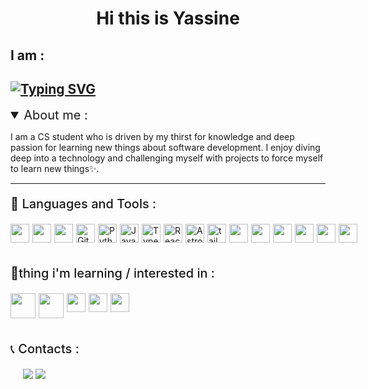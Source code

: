 <h1 align="center">Hi this is Yassine </h1>

## I am :

## [![Typing SVG](https://readme-typing-svg.demolab.com?font=Fira+Code&pause=1000&width=435&lines=A+junior+web+developer;A+CS+student)](https://git.io/typing-svg)

<details open>
<summary style="font-size:20px;">About me : </summary>

I am a CS student who is driven by my thirst for knowledge and deep passion for learning new things about software development. I enjoy diving deep into a technology and challenging myself with projects to force myself to learn new things✨.

</details>

---

<p style="font-size:20px;font-weight:500;"> 🧰 Languages and Tools :</p>
<div style="display:flex; gap:5px;">
<img width="30px" src="https://cdn.jsdelivr.net/gh/devicons/devicon/icons/html5/html5-plain.svg" />
<img width="30px"  src="https://cdn.jsdelivr.net/gh/devicons/devicon/icons/css3/css3-plain.svg" />
<img width="30px"  src="https://cdn.jsdelivr.net/gh/devicons/devicon/icons/c/c-plain.svg" />
<img  alt="Git" width="30px"src="https://cdn.jsdelivr.net/gh/devicons/devicon/icons/git/git-original.svg" />
<img a alt="Python" width="30px"  src="https://cdn.jsdelivr.net/gh/devicons/devicon/icons/python/python-original.svg"/>
<img  alt="Javascript" width="30px" src="https://cdn.jsdelivr.net/gh/devicons/devicon/icons/javascript/javascript-original.svg" />
<img  alt="TypeScript" width="30px" src="https://cdn.jsdelivr.net/gh/devicons/devicon/icons/typescript/typescript-plain.svg" />
<img  alt="React" width="30px" src="https://cdn.jsdelivr.net/gh/devicons/devicon/icons/react/react-original.svg" />
<img  alt="Astro" width="30px" src="https://cdn.simpleicons.org/astro" />
<img width="30px"  alt="tailwindcss" src="https://cdn.jsdelivr.net/gh/devicons/devicon/icons/tailwindcss/tailwindcss-plain.svg" />
<img width="30px"   src="https://cdn.simpleicons.org/mongodb" />
<img width="30px"  src="https://cdn.jsdelivr.net/gh/devicons/devicon/icons/nodejs/nodejs-original.svg" />
<img width="30px" src="https://cdn.simpleicons.org/flask/white" />
<img width="30px" src="https://cdn.simpleicons.org/socketdotio/white" />
<img width="30px" style="background-color:white;"  src="https://cdn.simpleicons.org/express/white" />
<img width="30px"  src="https://cdn.simpleicons.org/nextdotjs/white" />
  
</div>
<br />
<p style="font-size:20px;font-weight:500;"> 🧰thing i'm learning / interested in :</p>
<div style="display:flex; gap:5px;">
  <img width="40px" src="https://cdn.jsdelivr.net/gh/devicons/devicon/icons/firebase/firebase-plain-wordmark.svg" />
  <img width="40px" src="https://cdn.jsdelivr.net/gh/devicons/devicon/icons/java/java-original.svg" />
<img width="30px"  src="https://cdn.simpleicons.org/jquery" />
<img width="30px"  src="https://cdn.simpleicons.org/docker" />
<img width="30px"  src="https://cdn.simpleicons.org/php" />


</div>
<br />
<p style="font-size:20px;font-weight:500;">📞 Contacts :</p>
<span>
  
<a style="margin-left:20px" href="https://www.linkedin.com/in/yassine-ben-azouz-724782242/"><img src="https://img.shields.io/badge/linkedin-%230077B5.svg?style=for-the-badge&logo=linkedin&logoColor=white" /></a>
<a href="mailto:yassinebenazouz123@gmail.com" >
  <img src="https://img.shields.io/badge/Gmail-D14836?style=for-the-badge&logo=gmail&logoColor=white" /></a>

</span>

